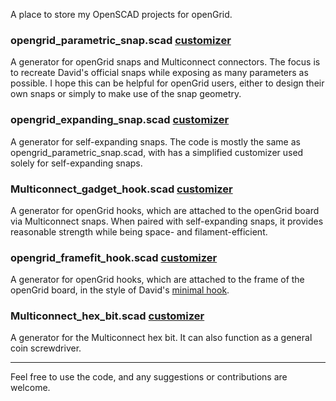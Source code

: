 A place to store my OpenSCAD projects for openGrid.

### opengrid_parametric_snap.scad [customizer](https://makerworld.com/en/models/1680432-opengrid-snap-generator)
A generator for openGrid snaps and Multiconnect connectors. The focus is to recreate David's official snaps while exposing as many parameters as possible. I hope this can be helpful for openGrid users, either to design their own snaps or simply to make use of the snap geometry.

### opengrid_expanding_snap.scad [customizer](https://makerworld.com/en/models/1412027-opengrid-Multiconnect-self-expanding-snap)
A generator for self-expanding snaps. The code is mostly the same as opengrid_parametric_snap.scad, with has a simplified customizer used solely for self-expanding snaps.

### Multiconnect_gadget_hook.scad [customizer](https://makerworld.com/en/models/1771774-opengrid-Multiconnect-hook-gadget-generator)
A generator for openGrid hooks, which are attached to the openGrid board via Multiconnect snaps. When paired with self-expanding snaps, it provides reasonable strength while being space- and filament-efficient.

### opengrid_framefit_hook.scad [customizer](https://makerworld.com/en/models/1586090-opengrid-lite-hook-generator)
A generator for openGrid hooks, which are attached to the frame of the openGrid board, in the style of David's [minimal hook](https://www.printables.com/model/1217962-opengrid-minimal-hook).

### Multiconnect_hex_bit.scad [customizer](https://makerworld.com/en/models/1412021-opengrid-Multiconnect-6-35mm-hex-bit)
A generator for the Multiconnect hex bit. It can also function as a general coin screwdriver.

---

Feel free to use the code, and any suggestions or contributions are welcome.
